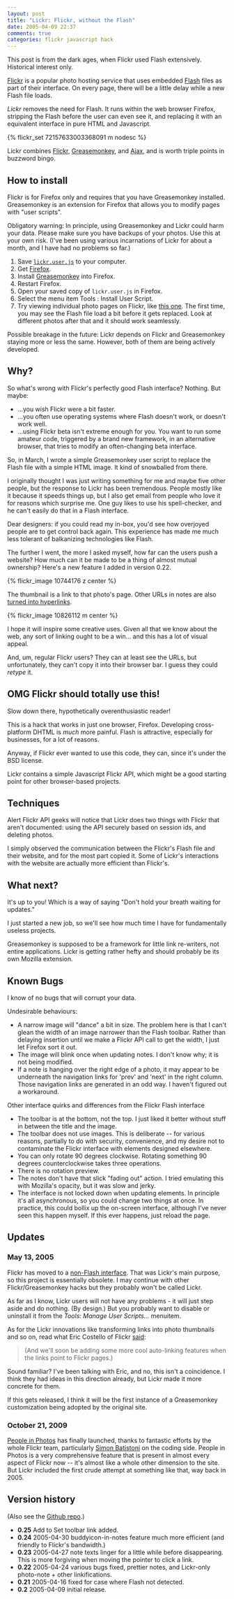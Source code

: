 ```yaml
---
layout: post
title: "Lickr: Flickr, without the Flash"
date: 2005-04-09 22:37
comments: true
categories: flickr javascript hack
---
```

<div class="alert">This post is from the dark ages, when Flickr used Flash extensively. Historical interest only.</div> 

[Flickr](http://flickr.com/) is a popular photo hosting service that uses embedded [Flash](http://www.macromedia.com/software/flash) files as part of their interface. On every page, there will be a little delay while a new Flash file loads.

_Lickr_ removes the need for Flash. It runs within the web browser Firefox, stripping the Flash before the user can even see it, and replacing it with an equivalent interface in pure HTML and Javascript.

{% flickr_set 72157633003368091 m nodesc %}

Lickr combines [Flickr](http://flickr.com/), [Greasemonkey](http://greasemonkey.mozdev.org/), and [Ajax](http://www.adaptivepath.com/publications/essays/archives/000385.php), and is worth triple points in buzzword bingo.

<!-- more -->

## How to install

Flickr is for Firefox only and requires that you have Greasemonkey
installed. Greasemonkey is an extension for Firefox that allows you
to modify pages with  "user scripts".

Obligatory warning: In principle, using Greasemonkey and Lickr could
harm your data. Please make sure you have backups of your photos.
Use this at your own risk. (I've been using various incarnations
of Lickr for about a month, and I have had no problems so far.)

1. Save [`lickr.user.js`](/images/lickr.user.js) to your computer.
2. Get [Firefox](http://www.mozilla.org/firefox/).
3. Install [Greasemonkey](http://greasemonkey.mozdev.org/) into Firefox.
4. Restart Firefox.
5. Open your saved copy of `lickr.user.js` in Firefox.
6. Select the menu item Tools : Install User Script.
7. Try viewing individual photo pages on Flickr, like [this one](http://flickr.com/photos/brevity/8869128/). The first time, you may see the Flash file load a bit before it gets replaced.  Look at different photos after that and it should work seamlessly.

Possible breakage in the future: Lickr depends on Flickr and
Greasemonkey staying more or less the same. However, both of them
are being actively developed.



## Why?

So what's wrong with Flickr's perfectly good Flash interface? Nothing. But maybe:

- ...you wish Flickr were a bit faster.
- ...you often use operating systems where Flash doesn't work, or doesn't work well.
- ...using Flickr beta isn't extreme enough for you. You want to run some amateur code, triggered by a brand new framework, in an alternative browser, that tries to modify an often-changing beta interface.


So, in March, I wrote a simple Greasemonkey user script to replace the Flash file with a simple HTML image. It kind of snowballed from there.

I originally thought I was just writing something for me and maybe five other people, but the response to Lickr has been tremendous. People mostly like it because it speeds things up, but I also get email from people who love it for reasons which surprise me. One guy likes to use his spell-checker, and he can't easily do that in a Flash interface.

Dear designers: if you could read my in-box, you'd see how overjoyed people are to get control back again. This experience has made me much less tolerant of balkanizing technologies like Flash.

The further I went, the more I asked myself, how far can the users push a website? How much can it be made to be a thing of almost mutual ownership? Here's a new feature I added in version 0.22.

{% flickr_image 10744176 z center %}

The thumbnail is a link to that photo's page. Other URLs in notes are also [turned into hyperlinks](http://flickr.com/photos/brevity/10826112/).

{% flickr_image 10826112 m center %}

I hope it will inspire some creative uses. Given all that we know about the web, any sort of linking ought to be a win... and this has a lot of visual appeal.

And, um, regular Flickr users? They can at least see the URLs, but unfortunately, they can't copy it into their browser bar. I guess they could _retype_ it.


## OMG Flickr should totally use this!

Slow down there, hypothetically overenthusiastic reader!

This is a hack that works in just one browser, Firefox. Developing cross-platform DHTML is _much_ more painful. Flash is attractive, especially for businesses, for a lot of reasons.

Anyway, if Flickr ever wanted to use this code, they can, since it's under the BSD license.

Lickr contains a simple Javascript Flickr API, which might be a good starting point for other browser-based projects.




## Techniques

Alert Flickr API geeks will notice that Lickr does two things with Flickr that aren't documented: using the API securely based on session ids, and deleting photos.

I simply observed the communication between the Flickr's Flash file and their website, and for the most part copied it. Some of Lickr's interactions with the website are actually more efficient than Flickr's.


## What next?

It's up to you! Which is a way of saying "Don't hold your breath waiting for updates."

I just started a new job, so we'll see how much time I have for fundamentally useless projects.

Greasemonkey is supposed to be a framework for little link re-writers, not entire applications. Lickr is getting rather hefty and should probably be its own Mozilla extension.


## Known Bugs

I know of no bugs that will corrupt your data.

Undesirable behaviours:

- A narrow image will "dance" a bit in size. The problem here is that I can't glean the width of an image narrower than the Flash toolbar. Rather than delaying insertion until we make a Flickr API call to get the width, I just let Firefox sort it out.
- The image will blink once when updating notes. I don't know why; it is not being modified.
- If a note is hanging over the right edge of a photo, it may appear to be underneath the navigation links for 'prev' and 'next' in the right column. Those navigation links are generated in an odd way. I haven't figured out a workaround.

Other interface quirks and differences from the Flickr Flash interface

- The toolbar is at the bottom, not the top. I just liked it better without stuff in between the title and the image.
- The toolbar does not use images. This is deliberate -- for various reasons, partially to do with security, convenience, and my desire not to contaminate the Flickr interface with elements designed elsewhere.
- You can only rotate 90 degrees clockwise. Rotating something 90 degrees counterclockwise takes three operations.
- There is no rotation preview.
- The notes don't have that slick "fading out" action. I tried emulating this with Mozilla's opacity, but it was slow and jerky.
- The interface is not locked down when updating elements. In principle it's all asynchronous, so you could change two things at once. In practice, this could bollix up the on-screen interface, although I've never seen this happen myself. If this ever happens, just reload the page.


## Updates

### May 13, 2005

Flickr has moved to a
[non-Flash interface](http://blog.flickr.com/flickrblog/2005/05/from_flash_to_a.html). 
That was Lickr's main purpose, so this project is
essentially obsolete. I may continue with other Flickr/Greasemonkey
hacks but they probably won't be called Lickr.

As far as I know, Lickr users will not have any problems - it will
just step aside and do nothing. (By design.) But you probably want
to disable or uninstall it from the _Tools: Manage User Scripts..._
menuitem.

As for the Lickr innovations like transforming links into photo
thumbnails and so on, read what Eric Costello of Flickr
[said](http://blog.flickr.com/flickrblog/2005/05/from_flash_to_a.html):

> (And we'll soon be adding some more cool auto-linking features
when the links point to Flickr pages.)

Sound familiar? I've been talking with Eric, and no, this isn't a
coincidence. I think they had ideas in this direction already, but
Lickr made it more concrete for them.

If this gets released, I think it will be the first instance of a
Greasemonkey customization being adopted by the original site.

### October 21, 2009

[People in Photos](http://blog.flickr.net/en/2009/10/21/people-in-photos/) 
has finally launched, thanks to fantastic efforts by the
whole Flickr team, particularly [Simon Batistoni](http://hitherto.net/) 
on the coding side. People in Photos is a very comprehensive
feature that is present in almost every aspect of Flickr now --
it's almost like a whole other dimension to the site. But Lickr
included the first crude attempt at something like that, way back
in 2005.


## Version history

(Also see the [Github repo](http://github.com/neilk/lickr).)

- **0.25** Add to Set toolbar link added.
- **0.24** 2005-04-30 buddyicon-in-notes feature much more efficient (and friendly to Flickr's bandwidth.)
- **0.23** 2005-04-27 note texts linger for a little while before disappearing. This is more forgiving when moving the pointer to click a link.
- **0.22** 2005-04-24 various bugs fixed, prettier notes, and Lickr-only photo-note + other linkifications.
- **0.21** 2005-04-16 fixed for case where Flash not detected.
- **0.2** 2005-04-09 initial release.


